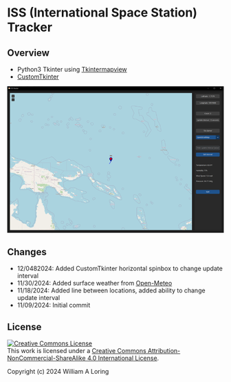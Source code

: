# ISS (International Space Station) Tracker

## Overview

- Python3 Tkinter using [Tkintermapview](https://github.com/TomSchimansky/TkinterMapView)
- [CustomTkinter](https://customtkinter.tomschimansky.com/)

![ISS Tracker](./img/iss_program.png)

## Changes

- 12/0482024: Added CustomTkinter horizontal spinbox to change update interval
- 11/30/2024: Added surface weather from [Open-Meteo](https://open-meteo.com/en/docs)
- 11/18/2024: Added line between locations, added ability to change update interval
- 11/09/2024: Initial commit

## License

<a rel="license" href="http://creativecommons.org/licenses/by-nc-sa/4.0/"><img alt="Creative Commons License" style="border-width:0" src="https://i.creativecommons.org/l/by-nc-sa/4.0/88x31.png" /></a><br />This work is licensed under a <a rel="license" href="http://creativecommons.org/licenses/by-nc-sa/4.0/">Creative Commons Attribution-NonCommercial-ShareAlike 4.0 International License</a>.

Copyright (c) 2024 William A Loring
